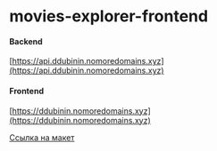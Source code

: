 # movies-explorer-frontend


#### Backend
[https://api.ddubinin.nomoredomains.xyz](https://api.ddubinin.nomoredomains.xyz)


#### Frontend
[https://ddubinin.nomoredomains.xyz](https://ddubinin.nomoredomains.xyz)


[Ссылка на макет](https://www.figma.com/file/12b4qf0m3XmL1I6T3vDIyk/Diploma-(Copy)?node-id=891%3A3857)